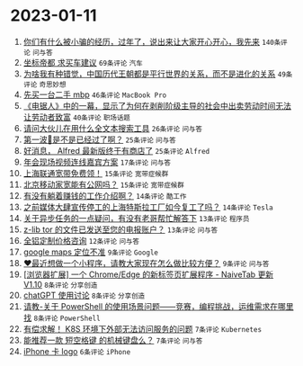 # 2023-01-11

1. [你们有什么被小骗的经历，过年了，说出来让大家开心开心，我先来](https://www.v2ex.com/t/908087) `140条评论` `问与答`
1. [坐标帝都 求买车建议](https://www.v2ex.com/t/908066) `69条评论` `汽车`
1. [为啥我有种错觉，中国历代王朝都是平行世界的关系，而不是进化的关系](https://www.v2ex.com/t/908094) `49条评论` `奇思妙想`
1. [先买一台二手 mbp](https://www.v2ex.com/t/908074) `46条评论` `MacBook Pro`
1. [《电锯人》中的一幕，显示了为何在剥削阶级主导的社会中出卖劳动时间无法让劳动者致富](https://www.v2ex.com/t/908055) `40条评论` `职场话题`
1. [请问大伙儿在用什么全文本搜索工具](https://www.v2ex.com/t/908064) `26条评论` `问与答`
1. [第一波🐑是不是已经过了啊？](https://www.v2ex.com/t/908089) `25条评论` `问与答`
1. [好消息， Alfred 最新版终于有商店了](https://www.v2ex.com/t/908071) `25条评论` `Alfred`
1. [年会现场视频连线嘉宾方案](https://www.v2ex.com/t/908084) `17条评论` `问与答`
1. [上海联通宽带免费领！](https://www.v2ex.com/t/908062) `15条评论` `宽带症候群`
1. [北京移动家宽能有公网吗？](https://www.v2ex.com/t/908057) `15条评论` `宽带症候群`
1. [有没有躺着赚钱的工作介绍啊？](https://www.v2ex.com/t/908104) `14条评论` `酷工作`
1. [之前媒体大肆宣传停工的上海特斯拉工厂如今复工了吗？](https://www.v2ex.com/t/908070) `14条评论` `Tesla`
1. [关于异步任务的一点疑问，有没有老哥帮忙解答下](https://www.v2ex.com/t/908083) `13条评论` `程序员`
1. [z-lib tor 的文件已发送至您的电报账户？](https://www.v2ex.com/t/908063) `13条评论` `问与答`
1. [全铝定制价格咨询](https://www.v2ex.com/t/908078) `12条评论` `问与答`
1. [google maps 定位不准](https://www.v2ex.com/t/908082) `9条评论` `Google`
1. [❤️最近想做一个小程序，请教大家现在怎么做比较方便？](https://www.v2ex.com/t/908060) `9条评论` `问与答`
1. [[浏览器扩展] 一个 Chrome/Edge 的新标签页扩展程序 - NaiveTab 更新 V1.10](https://www.v2ex.com/t/908088) `8条评论` `分享创造`
1. [chatGPT 使用讨论](https://www.v2ex.com/t/908079) `8条评论` `分享创造`
1. [请教-关于 PowerShell 的使用场景问题——竞赛，编程挑战，运维需求在哪里找](https://www.v2ex.com/t/908061) `8条评论` `PowerShell`
1. [有偿求解！ K8S 环境下外部无法访问服务的问题](https://www.v2ex.com/t/908109) `7条评论` `Kubernetes`
1. [能推荐一款 短空格键 的机械键盘么？](https://www.v2ex.com/t/908090) `7条评论` `问与答`
1. [iPhone 卡 logo](https://www.v2ex.com/t/908092) `6条评论` `iPhone`
